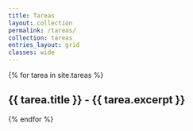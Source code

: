 ```yaml
---
title: Tareas
layout: collection
permalink: /tareas/
collection: tareas
entries_layout: grid
classes: wide
---
```


{% for tarea in site.tareas %}
  <h2>{{ tarea.title }} - {{ tarea.excerpt }}</h2>
{% endfor %}